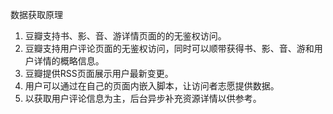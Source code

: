 数据获取原理
1. 豆瓣支持书、影、音、游详情页面的的无鉴权访问。
2. 豆瓣支持用户评论页面的无鉴权访问，同时可以顺带获得书、影、音、游和用户详情的概略信息。
3. 豆瓣提供RSS页面展示用户最新变更。
4. 用户可以通过在自己的页面内嵌入脚本，让访问者志愿提供数据。
5. 以获取用户评论信息为主，后台异步补充资源详情以供参考。